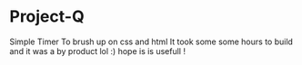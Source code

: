 # Project-Q
Simple Timer To brush up on css and html 
It took some some hours to build and it was a by product lol :) hope is is usefull !
